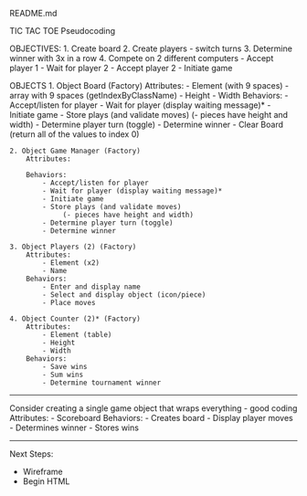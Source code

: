 README.md

TIC TAC TOE Pseudocoding

OBJECTIVES:
	1. Create board
	2. Create players
		- switch turns
	3. Determine winner with 3x in a row
	4. Compete on 2 different computers
		- Accept player 1
		- Wait for player 2
		- Accept player 2
		- Initiate game

OBJECTS 
	1.  Object Board (Factory)
		Attributes:
			- Element (with 9 spaces) - array with 9 spaces (getIndexByClassName)
			- Height
			- Width
		Behaviors:
			- Accept/listen for player
			- Wait for player (display waiting message)*
			- Initiate game
			- Store plays (and validate moves)
				 (- pieces have height and width)
			- Determine player turn (toggle)
			- Determine winner
			- Clear Board (return all of the values to index 0)

	2. Object Game Manager (Factory)
		Attributes: 

		Behaviors: 
			- Accept/listen for player
			- Wait for player (display waiting message)*
			- Initiate game
			- Store plays (and validate moves)
				 (- pieces have height and width)
			- Determine player turn (toggle)
			- Determine winner

	3. Object Players (2) (Factory)
		Attributes:
			- Element (x2)
			- Name
		Behaviors:
			- Enter and display name
			- Select and display object (icon/piece)
			- Place moves

	4. Object Counter (2)* (Factory)
		Attributes:
			- Element (table)
			- Height
			- Width
		Behaviors:
			- Save wins
			- Sum wins
			- Determine tournament winner

---------------------------------------------------------------------------			

Consider creating a single game object that wraps everything - good coding
	Attributes:
		- Scoreboard
	Behaviors:
		- Creates board
		- Display player moves
		- Determines winner
		- Stores wins

---------------------------------------------------------------------------

Next Steps:
- Wireframe
- Begin HTML

